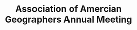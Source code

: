 ---
dateStart: 2008-04-15
dateEnd: 2008-04-19
title: "Association of Amercian Geographers Annual Meeting"
venue: "Association of Amercian Geographers Annual Meeting"
organizer: Hamid Ekbia
credit:
city: Boston
state: MA
country: USA
pdfLink:
venueImages:
---